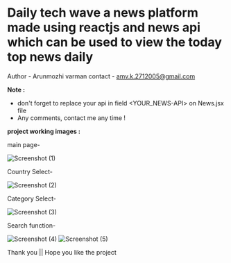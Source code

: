 <h1>Daily tech wave a news platform made using reactjs and news api which can be used to view the today top news daily</h1>
 
 Author - Arunmozhi varman
 contact - amv.k.2712005@gmail.com

<b>Note :</b> 
 - don't forget to replace your api in field <YOUR_NEWS-API> on News.jsx file
 - Any comments, contact me any time ! 

<b>project working images :</b>

main page-

![Screenshot (1)](https://github.com/AMV0027/reactjs-news_api/assets/129928410/44014060-7ff2-4269-815d-39c04c4ca839)

Country Select-

![Screenshot (2)](https://github.com/AMV0027/reactjs-news_api/assets/129928410/e90c95a0-2bb5-4b3f-8282-c280fffd8a29)

Category Select-

![Screenshot (3)](https://github.com/AMV0027/reactjs-news_api/assets/129928410/cbf11afb-2df7-4d29-94e0-0b9cdf9be75c)

Search function-

![Screenshot (4)](https://github.com/AMV0027/reactjs-news_api/assets/129928410/7fcfdf9e-9a0e-4a5c-b647-ed390bc310bf)
![Screenshot (5)](https://github.com/AMV0027/reactjs-news_api/assets/129928410/1801575a-27de-46f6-9ff6-cfd6a8363d3c)

Thank you || Hope you like the project





